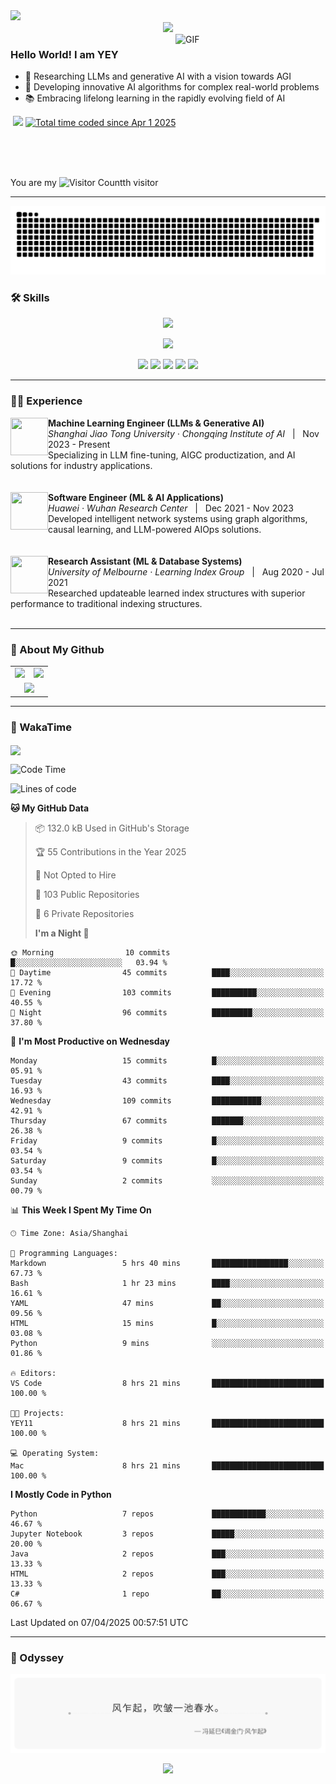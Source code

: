<img src="http://andy-blog.oss-cn-beijing.aliyuncs.com/2025-04-01-Bottom_up.svg">

<div align="center">
  <!-- dynamic typing effect 动态打字效果 -->
  <div>
    <a href="https://yey.world/">
      <img src="https://readme-typing-svg.demolab.com?font=Fira+Code&pause=1250&width=520&lines=print(%22Hello%2C%20World%22);穿越逆境，抵达繁星。&center=true&size=27" />
    </a>
  </div>
</div>

<a href="https://cdn-images-1.medium.com/v2/resize:fit:720/0*41inHKnPhGb04HsO.gif">
  <img align="right"  alt="GIF" src="https://cdn-images-1.medium.com/v2/resize:fit:720/0*41inHKnPhGb04HsO.gif" width="240"/>
</a>

### Hello World! I am <b>YEY<a target="_blank" href="javascript:;"></a></b>

- 🧠 Researching LLMs and generative AI with a vision towards AGI
- 🔬 Developing innovative AI algorithms for complex real-world problems
- 📚 Embracing lifelong learning in the rapidly evolving field of AI

<p align="left">
<a href="https://yey.world"><img src="https://img.shields.io/badge/YEY Blog-94.7K_Views-E65A65.svg?logo=google-analytics&logoColor=white" alt="" title="YEY Blog" /></a>
<a href="https://github.com/YEY11"><img src="https://komarev.com/ghpvc/?username=YEY11&abbreviated=true&color=f59e0b" /></a>
<a href="https://wakatime.com/@8e1088c8-85c7-4b24-abde-dc6f9fd0a008"><img src="https://wakatime.com/badge/user/8e1088c8-85c7-4b24-abde-dc6f9fd0a008.svg" alt="Total time coded since Apr 1 2025" /></a>
</p>
<br/>
<br/>
<br/>

You are my ![Visitor Count](https://profile-counter.glitch.me/YEY11/count.svg)th visitor

---

<!-- GitHub 贪吃蛇动画 -->
<picture>
  <source
    media="(prefers-color-scheme: dark)"
    srcset="https://raw.githubusercontent.com/YEY11/YEY11/output/github-snake-dark.svg"
  />
  <source
    media="(prefers-color-scheme: light)"
    srcset="https://raw.githubusercontent.com/YEY11/YEY11/output/github-snake.svg"
  />
  <img
    alt="github contribution grid snake animation"
    src="https://raw.githubusercontent.com/YEY11/YEY11/output/github-snake.svg"
  />
</picture>

### 🛠️ Skills

<p align="center">
  <a href="https://skillicons.dev">
    <!-- 编程语言和框架 -->
    <img src="https://skillicons.dev/icons?i=python,java,r,matlab,pytorch,fastapi,mysql,git" />
  </a>
</p>
<p align="center">
  <a href="https://skillicons.dev">
    <!-- 工具、平台和基础设施 -->
    <img src="https://skillicons.dev/icons?i=docker,kubernetes,linux,nginx,bash,vim,vscode,markdown" />
  </a>
</p>

<!-- https://github.com/badges/shields -->
<p align="center">
<a href="https://github.com/YEY11"><img src="https://img.shields.io/badge/GitHub-YEY-8b5cf6?logo=github&logoColor=white" /></a>
<a href="https://yey.world"><img src="https://img.shields.io/badge/Blog-YEY_Blog-EC9E27?logo=bloglovin&logoColor=white" /></a>
<a href="https://www.linkedin.com/in/yey11/"><img src="https://img.shields.io/badge/LinkedIn-YEY-0B66C2?logo=inspire&logoColor=white" /></a>
<a href="https://yey11.github.io/YEY11/wechat.html" target="_blank"><img src="https://img.shields.io/badge/WeChat-YEY-02C161?logo=wechat&logoColor=white" /></a>
<a href="mailto:yangye0329@outlook.com"><img src="https://img.shields.io/badge/Email-yangye0329@outlook.com-f43f5e?logo=gmail&logoColor=white" /></a>
</p>

---

### 🧑‍💻 Experience

<div>
  <img align="left" width="60" height="60" src="http://andy-blog.oss-cn-beijing.aliyuncs.com/2025-04-01-SJTU_emblem.svg"/>
  <div>
    <strong>Machine Learning Engineer (LLMs & Generative AI)</strong><br/>
    <em>Shanghai Jiao Tong University · Chongqing Institute of AI</em> &nbsp;&nbsp;|&nbsp;&nbsp; Nov 2023 - Present<br/>
    Specializing in LLM fine-tuning, AIGC productization, and AI solutions for industry applications.
  </div>
</div>

<br clear="left"/>
<br/>

<div>
  <img align="left" width="60" height="60" src="http://andy-blog.oss-cn-beijing.aliyuncs.com/2025-04-01-192402.png"/>
  <div>
    <strong>Software Engineer (ML & AI Applications)</strong><br/>
    <em>Huawei · Wuhan Research Center</em> &nbsp;&nbsp;|&nbsp;&nbsp; Dec 2021 - Nov 2023<br/>
    Developed intelligent network systems using graph algorithms, causal learning, and LLM-powered AIOps solutions.
  </div>
</div>

<br clear="left"/>
<br/>

<div>
  <img align="left" width="60" height="60" src="http://andy-blog.oss-cn-beijing.aliyuncs.com/2025-04-02-The_University_of_Melbourne_Logo.png"/>
  <div>
    <strong>Research Assistant (ML & Database Systems)</strong><br/>
    <em>University of Melbourne · Learning Index Group</em> &nbsp;&nbsp;|&nbsp;&nbsp; Aug 2020 - Jul 2021<br/>
    Researched updateable learned index structures with superior performance to traditional indexing structures.
  </div>
</div>

<br clear="left"/>

---

### 👾 About My Github

<div align="center">
  <table style="width:100%;">
    <tr>
      <!-- 第一个图片 -->
      <td align="center">
        <img height='200' src="https://github-readme-stats.vercel.app/api?username=YEY11&show_icons=true" />
      </td>
      <!-- 第二个图片 -->
      <td align="center">
        <img height='200' src="https://github-readme-stats.vercel.app/api/top-langs/?username=YEY11&layout=compact" />
      </td>
    </tr>
    <!-- 第三个图片 -->
    <tr>
      <td colspan="2" align="center">
        <img height="220" src="https://github-readme-activity-graph.vercel.app/graph?username=YEY11&theme=github-compact&hide_border=true&area=true" />
      </td>
    </tr>
  </table>
</div>

---

### 🚀 WakaTime

<img align="center" src="https://github-readme-stats.vercel.app/api/wakatime?username=YEY11&theme=transparent&hide_border=true&layout=compact&langs_count=20&range=all_time"/>

<!--START_SECTION:waka-->

![Code Time](http://img.shields.io/badge/Code%20Time-8%20hrs%2021%20mins-blue)

![Lines of code](https://img.shields.io/badge/From%20Hello%20World%20I%27ve%20Written-2.6%20million%20lines%20of%20code-blue)

**🐱 My GitHub Data**

> 📦 132.0 kB Used in GitHub's Storage
>
> 🏆 55 Contributions in the Year 2025
>
> 🚫 Not Opted to Hire
>
> 📜 103 Public Repositories
>
> 🔑 6 Private Repositories
>
> **I'm a Night 🦉**

```text
🌞 Morning                10 commits          █░░░░░░░░░░░░░░░░░░░░░░░░   03.94 %
🌆 Daytime                45 commits          ████░░░░░░░░░░░░░░░░░░░░░   17.72 %
🌃 Evening                103 commits         ██████████░░░░░░░░░░░░░░░   40.55 %
🌙 Night                  96 commits          █████████░░░░░░░░░░░░░░░░   37.80 %
```

📅 **I'm Most Productive on Wednesday**

```text
Monday                   15 commits          █░░░░░░░░░░░░░░░░░░░░░░░░   05.91 %
Tuesday                  43 commits          ████░░░░░░░░░░░░░░░░░░░░░   16.93 %
Wednesday                109 commits         ███████████░░░░░░░░░░░░░░   42.91 %
Thursday                 67 commits          ███████░░░░░░░░░░░░░░░░░░   26.38 %
Friday                   9 commits           █░░░░░░░░░░░░░░░░░░░░░░░░   03.54 %
Saturday                 9 commits           █░░░░░░░░░░░░░░░░░░░░░░░░   03.54 %
Sunday                   2 commits           ░░░░░░░░░░░░░░░░░░░░░░░░░   00.79 %
```

📊 **This Week I Spent My Time On**

```text
🕑︎ Time Zone: Asia/Shanghai

💬 Programming Languages:
Markdown                 5 hrs 40 mins       █████████████████░░░░░░░░   67.73 %
Bash                     1 hr 23 mins        ████░░░░░░░░░░░░░░░░░░░░░   16.61 %
YAML                     47 mins             ██░░░░░░░░░░░░░░░░░░░░░░░   09.56 %
HTML                     15 mins             █░░░░░░░░░░░░░░░░░░░░░░░░   03.08 %
Python                   9 mins              ░░░░░░░░░░░░░░░░░░░░░░░░░   01.86 %

🔥 Editors:
VS Code                  8 hrs 21 mins       █████████████████████████   100.00 %

🐱‍💻 Projects:
YEY11                    8 hrs 21 mins       █████████████████████████   100.00 %

💻 Operating System:
Mac                      8 hrs 21 mins       █████████████████████████   100.00 %
```

**I Mostly Code in Python**

```text
Python                   7 repos             ████████████░░░░░░░░░░░░░   46.67 %
Jupyter Notebook         3 repos             █████░░░░░░░░░░░░░░░░░░░░   20.00 %
Java                     2 repos             ███░░░░░░░░░░░░░░░░░░░░░░   13.33 %
HTML                     2 repos             ███░░░░░░░░░░░░░░░░░░░░░░   13.33 %
C#                       1 repo              ██░░░░░░░░░░░░░░░░░░░░░░░   06.67 %
```

Last Updated on 07/04/2025 00:57:51 UTC

<!--END_SECTION:waka-->

---

### 🌙 Odyssey

<p align="center">
  <img src=".github/quote.svg">
</p>

<p align="center">
<img src="https://capsule-render.vercel.app/api?type=waving&color=timeGradient&height=200&&section=footer&text=THE%20END!&fontSize=90&fontAlign=50&fontAlignY=70&desc=Hope%20your%20program%20is%20bug-free!&descAlign=50&descSize=30&descAlignY=40&animation=twinkling">
</p>
